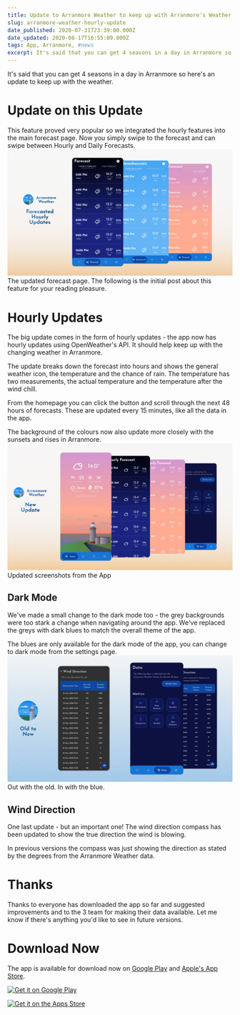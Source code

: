 ```yaml
---
title: Update to Arranmore Weather to keep up with Arranmore's Weather
slug: arranmore-weather-hourly-update
date_published: 2020-07-31T23:39:00.000Z
date_updated: 2020-08-17T16:55:09.000Z
tags: App, Arranmore, #news
excerpt: It's said that you can get 4 seasons in a day in Arranmore so here's an update to keep up with the weather.
---
```


It's said that you can get 4 seasons in a day in Arranmore so here's an update to keep up with the weather.

# Update on this Update

This feature proved very popular so we integrated the hourly features into the main forecast page. Now you simply swipe to the forecast and can swipe between Hourly and Daily Forecasts.
![](/images/2020/08/hourly-updates-integrated-image.png)The updated forecast page.
The following is the initial post about this feature for your reading pleasure.

# Hourly Updates

The big update comes in the form of hourly updates - the app now has hourly updates using OpenWeather's API. It should help keep up with the changing weather in Arranmore.

The update breaks down the forecast into hours and shows the general weather icon, the temperature and the chance of rain. The temperature has two measurements, the actual temperature and the temperature after the wind chill.

From the homepage you can click the button and scroll through the next 48 hours of forecasts. These are updated every 15 minutes, like all the data in the app.

The background of the colours now also update more closely with the sunsets and rises in Arranmore.
![](/images/2020/07/Artboard2-opt-1.png)Updated screenshots from the App
## Dark Mode

We've made a small change to the dark mode too - the grey backgrounds were too stark a change when navigating around the app. We've replaced the greys with dark blues to match the overall theme of the app.

The blues are only available for the dark mode of the app, you can change to dark mode from the settings page.
![](/images/2020/07/Artboard1-opt.png)Out with the old. In with the blue.
## Wind Direction

One last update - but an important one! The wind direction compass has been updated to show the true direction the wind is blowing. 

In previous versions the compass was just showing the direction as stated by the degrees from the Arranmore Weather data.

# Thanks

Thanks to everyone has downloaded the app so far and suggested improvements and to the 3 team for making their data available. Let me know if there's anything you'd like to see in future versions.

# Download Now

The app is available for download now on [Google Play](https://play.google.com/store/apps/details?id=co.hexastudios.arranmoreweather) and [Apple's App Store](https://apps.apple.com/us/app/arranmore-weather/id1514928374?ls=1).

[![Get it on Google Play](https://play.google.com/intl/en_gb/badges/static/images/badges/en_badge_web_generic.png)](https://play.google.com/store/apps/details?id=co.hexastudios.arranmoreweather)

[![Get it on the Apps Store](https://i1.wp.com/incipia.co/wp-content/uploads/2017/10/app-store.png)](https://apps.apple.com/us/app/arranmore-weather/id1514928374?ls=1)
